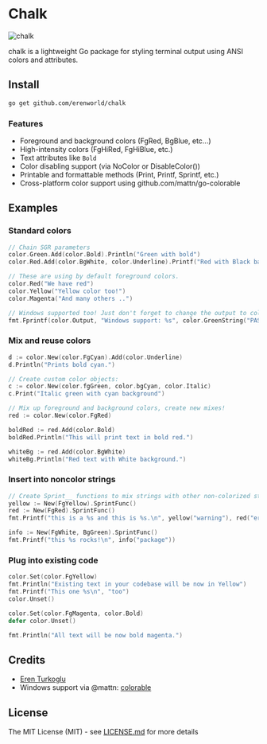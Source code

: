 # Chalk

![chalk](https://davidwalsh.name/demo/chalk-example.png)

chalk is a lightweight Go package for styling terminal output using ANSI colors and attributes.

## Install

```bash
go get github.com/erenworld/chalk
```

### Features
* Foreground and background colors (FgRed, BgBlue, etc...)
* High-intensity colors (FgHiRed, FgHiBlue, etc.)
* Text attributes like `Bold`
* Color disabling support (via NoColor or DisableColor())
* Printable and formattable methods (Print, Printf, Sprintf, etc.)
* Cross-platform color support using github.com/mattn/go-colorable

## Examples

### Standard colors

```go
// Chain SGR parameters
color.Green.Add(color.Bold).Println("Green with bold")
color.Red.Add(color.BgWhite, color.Underline).Printf("Red with Black background and underscore: %s\n", "format too!")

// These are using by default foreground colors.
color.Red("We have red")
color.Yellow("Yellow color too!")
color.Magenta("And many others ..")

// Windows supported too! Just don't forget to change the output to color.Output
fmt.Fprintf(color.Output, "Windows support: %s", color.GreenString("PASS"))
```

### Mix and reuse colors

```go
d := color.New(color.FgCyan).Add(color.Underline)
d.Println("Prints bold cyan.")

// Create custom color objects:
c := color.New(color.fgGreen, color.bgCyan, color.Italic)
c.Print("Italic green with cyan background")

// Mix up foreground and background colors, create new mixes!
red := color.New(color.FgRed)

boldRed := red.Add(color.Bold)
boldRed.Println("This will print text in bold red.")

whiteBg := red.Add(color.BgWhite)
whiteBg.Println("Red text with White background.")

```

### Insert into noncolor strings

```go
// Create Sprint__ functions to mix strings with other non-colorized strings:
yellow := New(FgYellow).SprintFunc()
red := New(FgRed).SprintFunc()
fmt.Printf("this is a %s and this is %s.\n", yellow("warning"), red("error"))

info := New(FgWhite, BgGreen).SprintFunc()
fmt.Printf("this %s rocks!\n", info("package"))
```

### Plug into existing code

```go
color.Set(color.FgYellow)
fmt.Println("Existing text in your codebase will be now in Yellow")
fmt.Printf("This one %s\n", "too")
color.Unset()

color.Set(color.FgMagenta, color.Bold)
defer color.Unset()

fmt.Println("All text will be now bold magenta.")
```

## Credits

* [Eren Turkoglu](https://github.com/erenworld)
* Windows support via @mattn: [colorable](https://github.com/mattn/go-colorable)

## License

The MIT License (MIT) - see [LICENSE.md](./LICENSE) for more details
